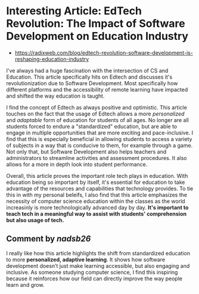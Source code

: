 # Interesting Article: EdTech Revolution: The Impact of Software Development on Education Industry
- https://radixweb.com/blog/edtech-revolution-software-development-is-reshaping-education-industry

I've always had a huge fascination with the intersection of CS and Education. This article specifically hits on Edtech and discusses it's revolutionization due to Software Development. Most specifically how different platforms and the accessibility of remote learning have impacted and shifted the way education is taught. 

I find the concept of Edtech as always positive and optimistic. This article touches on the fact that the usage of Edtech allows a more _personalized_ and _adaptable_ form of education for students of all ages. No longer are all students forced to endure a "standardized" education, but are able to engage in multiple opportunities that are more exciting and pace-inclusive. I find that this is especially beneficial in allowing students to access a variety of subjects in a way that is conducive to them, for example through a game. Not only that, but Software Development also helps teachers and administrators to streamline activities and assessment procedures. It also allows for a more in depth look into student performance. 

Overall, this article proves the important role tech plays in education. With education being so important by itself, it's essential for education to take advantage of the resources and capabilities that technology provides. To tie this in with my personal beleifs, I also find that this article emphasizes the necessity of computer science education within the classes as the world increasinly is more technologically advanced day by day. __It's important to teach tech in a meaningful way to assist with students' comprehension but also usage of tech.__ 

## Comment by *nadsb26*

I really like how this article highlights the shift from standardized education to more **personalized, adaptive learning**. It shows how software development doesn’t just make learning accessible, but also engaging and inclusive. As someone studying computer science, I find this inspiring because it reinforces how our field can directly improve the way people learn and grow.
